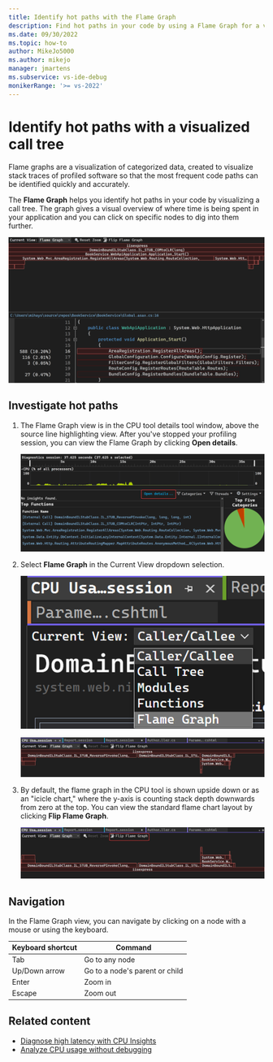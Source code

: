 ```yaml
---
title: Identify hot paths with the Flame Graph
description: Find hot paths in your code by using a Flame Graph for a visual overview of where time is spent in an application and view deeper data for specific nodes.
ms.date: 09/30/2022
ms.topic: how-to
author: MikeJo5000
ms.author: mikejo
manager: jmartens
ms.subservice: vs-ide-debug
monikerRange: '>= vs-2022'
---
```

# Identify hot paths with a visualized call tree

Flame graphs are a visualization of categorized data, created to visualize stack traces of profiled software so that the most frequent code paths can be identified quickly and accurately.

The **Flame Graph** helps you identify hot paths in your code by visualizing a call tree. The graph gives a visual overview of where time is being spent in your application and you can click on specific nodes to dig into them further.

![Screenshot showing Flame Graph with tooltips displayed.](./media/vs-2022/flame-graph-tooltips.png "Flame Graph with tooltips displayed")

## Investigate hot paths

1. The Flame Graph view is in the CPU tool details tool window, above the source line highlighting view. After you've stopped your profiling session, you can view the Flame Graph by clicking **Open details**.

   ![Screenshot showing Open details selected.](./media/vs-2022/flame-graph-open-details.png "Open details view selected")

1. Select **Flame Graph** in the Current View dropdown selection.

   ![Screenshot showing Flame Graph view selected.](./media/vs-2022/flame-graph-view.png "Flame Graph view selected")

   ![Screenshot showing Flame Graph overview displayed.](./media/vs-2022/flame-graph-overview.png "Flame Graph overview displayed")

1. By default, the flame graph in the CPU tool is shown upside down or as an "icicle chart," where the y-axis is counting stack depth downwards from zero at the top. You can view the standard flame chart layout by clicking **Flip Flame Graph**.

   ![Screenshot showing Flip Flame Graph selected.](./media/vs-2022/flame-graph-flip.png "Flip Flame Graph selected")

## Navigation
In the Flame Graph view, you can navigate by clicking on a node with a mouse or using the keyboard.

|Keyboard shortcut|Command|
|-|-|
|Tab|Go to any node|
|Up/Down arrow|Go to a node's parent or child|
|Enter|Zoom in|
|Escape|Zoom out|

## Related content

- [Diagnose high latency with CPU Insights](../profiling/cpu-insights.md)
- [Analyze CPU usage without debugging](../profiling/cpu-usage.md)